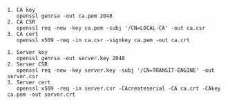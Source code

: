
    1. CA key
       openssl genrsa -out ca.pem 2048
    2. CA CSR
       openssl req -new -key ca.pem -subj '/CN=LOCAL-CA' -out ca.csr
    3. CA cert
       openssl x509 -req -in ca.csr -signkey ca.pem -out ca.crt

    1. Server key
       openssl genrsa -out server.key 2048
    2. Server CSR
       openssl req -new -key server.key -subj '/CN=TRANSIT-ENGINE' -out server.csr
    3. Server cert
       openssl x509 -req -in server.csr -CAcreateserial -CA ca.crt -CAkey ca.pem -out server.crt
